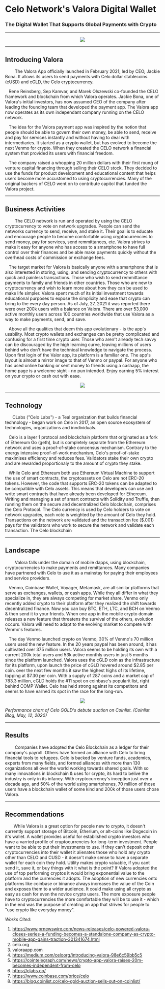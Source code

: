 

# Celo Network's Valora Digital Wallet
### The Digital Wallet That Supports Global Payments with Crypto 
----
 <p align="center">
  <img width="" height="" src="https://play-lh.googleusercontent.com/hXkOFFMLazYOJkSXBP1aqp24l2Kq0QcZ8BF5EODs_i3pSDjQw8rz2Casp0O-Gs8Y4w">
</p>

----
## Introducing Valora
&nbsp;&nbsp;&nbsp;&nbsp;&nbsp;&nbsp;&nbsp;&nbsp;The Valora App officially launched in February 2021, led by CEO, Jackie Bona. It allows its users to send payments with Celo dollar stablecoins (cUSD) and cGLD, the Celo cryptocurrency. 

&nbsp;&nbsp;&nbsp;Rene Reinsberg, Sep Kamvar, and Marek Olszewski co-founded the CELO framework and blockchain from which Valora operates. Jackie Bona, one of Valora's initial investors, has now assumed CEO of the company after leading the founding team that developed the payment app. The Valora app now operates as its own independant company running on the CELO network. 

&nbsp;&nbsp;&nbsp;The idea for the Valora payment app was inspired by the notion that people should be able to govern their own money, be able to send, receive and pay for services instantly and without having to deal with intermediaries. It started as a crypto wallet, but has evolved to become the next Venmo for crypto. When they created the CELO network  a financial system that provided its users with financial freedom. 

&nbsp;&nbsp;&nbsp;The company raised a whopping 20 million dollars with their first roung of venture capital financing through selling their CELO stock. They decided to use the funds for product development and educational content that helps users become more accustomed to using cryptocurrencies. Many of the original backers of CELO went on to contribute capitol that funded the Valora project.  

----

## Business Activities
&nbsp;&nbsp;&nbsp;&nbsp;&nbsp;&nbsp;&nbsp;&nbsp;The CELO network is run and operated by using the CELO cryptocurrency to vote on network upgrades. People can send the networks currency to send, receive, and stake it. Their goal is to educate and encourage people to become comfortable using cryptocurrencies to send money, pay for services, send remmittances, etc. Valora strives to make it easy for anyone who has access to a smartphone to have full control over their finances and be able make payments quickly without the overhead costs of commission or exchange fees. 

&nbsp;&nbsp;&nbsp;The target market for Valora is basically anyone with a smartphone that is also interested in storing, using, and sending cryptocurrency to others with quick and painless transactions. Those who wish to send remmittance payments to family and friends in other countries. Those who are new to cryptocurrency and wish to learn more about how they can be used to make life simpler. Valora spent much of its initial investment towards educational purposes to expose the simplicity and ease that crypto can bring to the every day person. As of July, 27, 2021 it was reported there were over 200k users with a balance on Valora. There are over 53,000 active monthly users across 100 countries worldwide that use Valora as a way to make payments, send, and save. 

&nbsp;&nbsp;&nbsp;Above all the qualities that deem this app evolutionary - is the app's usability. Most crypto wallets and exchanges can be pretty complicated and confusing for a first time crypto user. Those who aren't already tech savvy can be discouraged by the high learning curve, leaving millions of users behind who don't have the technical knowledge to navigate the process. Upon first login of the Valor app, its platform is a familiar one. The app's layout is almost a mirror image to that of Venmo or paypal. For anyone who has used online banking or sent money to friends using a cashapp, the home page is a welcome sight - no pun intended. Enjoy earning 5% interest on your crypto or cash out with ease.

<p align="center" >
<img width="" height="" src="https://images.ctfassets.net/ydgnnqrxvkzo/1HUeAm167SrItOF00qYUbk/ffe7a96d17bdfac07589fdef3324f346/Request__1_.jpg"></p>

----
## Technology
 &nbsp;&nbsp;&nbsp;&nbsp;&nbsp;&nbsp;CLabs ("Celo Labs") - a Teal organization that builds financial technology - began work on Celo in 2017, an open source ecosystem of technologies, organizations and inndividuals. 

 &nbsp;&nbsp;&nbsp;Celo is a layer 1 protocol and blockchain platform that originated as a fork of Ethereum Go (geth), but is completely separate from the Ethereum network and uses a proof-of-stake concensus mechanism. Contrary to the energy intensive proof-of-work mechanism, Celo's proof-of-stake maximises efficiency and reduces fees. Validators stake their own crypto and are rewarded proportionaly to the amount of crypto they stake. 

 &nbsp;&nbsp;&nbsp;While Celo and Ethereum both use Ethereum Virtual Machine to support the use of smart contracts, the cryptoassets on Celo are not ERC-20 tokens. However, the code that supports ERC-20 tokens can be adapted to be compatible with Celo assets. This means that developers can use and write smart contracts that have already been developed for Ethereum. Writing and managing a set of smart contracts with Solidity and Truffle, then running them on the secure and decentralized Celo blockchain, comprises the Celo Protocol. The Celo currency is used by Celo holders to vote on network upgrades, each vote is weighted by the amount of Celo they hold. Transactions on the network are validated and the transaction fee ($.001) pays for the validators who work to secure the network and validate each transaction. The Celo blockchain

----
## Landscape
&nbsp;&nbsp;&nbsp;&nbsp;&nbsp;&nbsp;&nbsp;&nbsp;Valora falls under the domain of mobile dapps, using blockchain, cryptocurrencies to make payments and remittances.  Many companies have partnered with Celo to use it as a mainstay for paying their employees and service providers. 

&nbsp;&nbsp;&nbsp;Venmo, Coinbase Wallet, Voyager, Metamask, are all similar platforms that serve as exchanges, wallets, or cash apps. While they all differ in what they specialize in, they are always competing for market share. Venmo only recently added crypto to their platform after they realized the shift towards decentralized finance. Now you can buy BTC, ETH, LTC, and BCH on Venmo & then send it to your friends. When one app in the mobile crypto domain releases a new feature that threatens the survival of the others, evolution occurs. Valora will need to adapt to the evolving market to compete with Venmo's features. 

&nbsp;&nbsp;&nbsp;The day Venmo launched crypto on Venmo, 30% of Venmo's 70 million users used the new feature. In the 20 years paypal has been around, it has cultivated over 375 million users. Valora seems to be holding its own with a current 200k total users and 53k active monthly users in just 5 months since the platform launched. Valora uses the cGLD coin as the infrastructure for its platform, upon launch the price of cGLD hovered around $2.85 per coin. over the next few months it saw the highest highs of its lifetime, topping at $7.30 per coin. With a supply of 287 coins and a market cap of 783.3 million, cGLD holds the #11 spot on coinbase's popularit list, right behind COMP Wallet. Celo has held strong against its competitors and seems to have earned its spot in the race for the long-run. 

<p align="center" >
<img width="" height="" src="https://blog.coinlist.co/content/images/2020/05/auction.png">
</p>
<p align="center" >

*Performance chart of Celo GOLD's debute auction on Coinlist. (Coinlist Blog, May, 12, 2020)*
</p>

----
## Results
&nbsp;&nbsp;&nbsp;&nbsp;&nbsp;&nbsp;&nbsp;&nbsp;Companies have adopted the Celo Blockchain as a ledger for their company's payroll. Others have formed an alliance with Celo to bring financial tools to refugees. Celo is backed by venture funds, academics, experts from many fields, and formed alliances with more than 130 organizations all over the world working towards shared goals.
With so many innovations in blockchain & uses for crypto, its hard to belive the industry is only in its infancy. With cryptocurrency's inception just over a decade ago, and 50% of the world using smartphones, 70 million of those users have a blockchain wallet of some kind and 200k of those users chose Valora.

----
## Recommendations
&nbsp;&nbsp;&nbsp;&nbsp;&nbsp;&nbsp; While Valora is a great option for people new to crypto, it doesn't currently support storage of Bitcoin, Etherium, or alt-coins like Dogecoin in it's wallet. A wallet provides useful for established crypto investors who have a varried profile of cryptocurrencies for long-term investment. People want to be able to put their investments to use. If they can't deposit other cryptocurrencies into their wallet it alienates those who hold any crypto other than CELO and CUSD - it doesn't make sense to have a separate wallet for each coin they hold. Utility  makes crypto valuable, if you cant send it, save it, or buy things with it what is the point? If Valora adopted the use of top performing cryptos it would bring exponential value to the platform and the currencies it adopts. The adoption of new currencies onto platforms like coinbase or binance always increases the value of the Coin and exposes them to a wider audience. It could make using all crypto as easy as cash for even the novice crypto users. The more exposure people have to cryptocurrencies the more comfortable they will be to use it - which in the end was the purpose of creating an app that strives for people to "use crypto like everyday money". 


*Works Cited:*

1) https://www.prnewswire.com/news-releases/celo-powered-valora-closes-series-a-funding-becomes-a-standalone-company-as-crypto-mobile-app-gains-traction-301341674.html
2) celo.org
3) valoraapp.com
4) https://medium.com/celoorg/introducing-valora-98e6c59bb5c5
5) https://cointelegraph.com/news/crypto-app-valora-raises-20m-becomes-independent-from-celo
6) https://clabs.co/
7) https://www.coinbase.com/price/celo
8) https://blog.coinlist.co/celo-gold-auction-sells-out-on-coinlist/